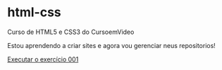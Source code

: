 # html-css
Curso de HTML5 e CSS3 do CursoemVideo

Estou aprendendo a criar sites e agora vou gerenciar neus repositorios!

<a href="https://joaovitat.github.io/html-css/exercícios/ex 001/index.html">Executar o exercício 001</a>